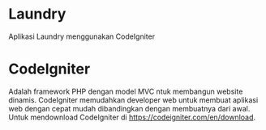 # Laundry
Aplikasi Laundry menggunakan CodeIgniter

# CodeIgniter
Adalah framework PHP dengan model MVC ntuk membangun website dinamis. CodeIgniter memudahkan developer web untuk membuat aplikasi web dengan cepat mudah dibandingkan dengan membuatnya dari awal.
Untuk mendownload CodeIgniter di https://codeigniter.com/en/download.

